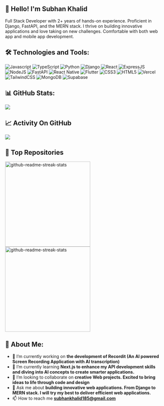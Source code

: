## 👋 Hello! I'm Subhan Khalid
Full Stack Developer with 2+ years of hands-on experience. Proficient in Django, FastAPI, and the MERN stack. I thrive on building innovative applications and love taking on new challenges. Comfortable with both web app and mobile app development.

## 🛠️ Technologies and Tools:
![Javascript](https://img.shields.io/badge/JavaScript-F7DF1E?style=flat&logo=javascript&logoColor=black)
![TypeScript](https://img.shields.io/badge/TypeScript-3178C6?style=flat&logo=typescript&logoColor=white)
![Python](https://img.shields.io/badge/python-3670A0?style=flat&logo=python&logoColor=white)
![Django](https://img.shields.io/badge/django-%23092E20.svg?style=flat&logo=django&logoColor=white)
![React](https://img.shields.io/badge/react-%2320232a.svg?style=flat&logo=react) 
![ExpressJS](https://img.shields.io/badge/Express.js-000000?style=flat&logo=express&logoColor=white)
![NodeJS](https://img.shields.io/badge/Node.js-339933?style=flat&logo=node.js&logoColor=white)
![FastAPI](https://img.shields.io/badge/FastAPI-005571?style=flat&logo=fastapi)
![React Native](https://img.shields.io/badge/react_native-%2320232a.svg?style=flat&logo=react&logoColor=%2361DAFB)
![Flutter](https://img.shields.io/badge/Flutter-%2302569B.svg?style=flat&logo=Flutter&logoColor=white)
![CSS3](https://img.shields.io/badge/css3-%231572B6.svg?style=flat&logo=css3&logoColor=white)
![HTML5](https://img.shields.io/badge/html5-%23E34F26.svg?style=flat&logo=html5&logoColor=white)
![Vercel](https://img.shields.io/badge/vercel-%23000000.svg?style=flat&logo=vercel&logoColor=white)
![TailwindCSS](https://img.shields.io/badge/tailwindcss-%2338B2AC.svg?style=flat&logo=tailwind-css&logoColor=white) 
![MongoDB](https://img.shields.io/badge/MongoDB-%234ea94b.svg?style=flat&logo=mongodb&logoColor=white)
![Supabase](https://img.shields.io/badge/Supabase-3ECF8E?style=flat&logo=supabase&logoColor=white)

## 📊 GitHub Stats:
![](https://github-readme-stats.vercel.app/api?username=Mohammad-Subhan&theme=dark&hide_border=false&include_all_commits=false&count_private=false)

## 📈 Activity On GitHub
![](https://nirzak-streak-stats.vercel.app/?user=Mohammad-Subhan&theme=dark&hide_border=false)


## 📌 Top Repositories
  <p align="left">
     <a href="https://github.com/Mohammad-Subhan/PathoNet"><img width="278" src="https://denvercoder1-github-readme-stats.vercel.app/api/pin/?username=Mohammad-Subhan&repo=PathoNet&theme=react&bg_color=1F222E&title_color=F8D866&hide_border=true&icon_color=F8D866&show_icons=false" alt="github-readme-streak-stats"></a>
    <a href="https://github.com/Mohammad-Subhan/Revvo"><img width="278" src="https://denvercoder1-github-readme-stats.vercel.app/api/pin/?username=Mohammad-Subhan&repo=Revvo&theme=react&bg_color=1F222E&title_color=F8D866&hide_border=true&icon_color=F8D866&show_icons=false" alt="github-readme-streak-stats"></a>
  </p>

## 💫 About Me:
- 🔭 I’m currently working on **the development of Recordit (An AI powered Screen Recording Application with AI transcription)**
- 🌱 I’m currently learning **Next.js to enhance my API development skills and diving into AI concepts to create smarter applications.**
- 👯 I’m looking to collaborate on **creative Web projects. Excited to bring ideas to life through code and design**
- 💬 Ask me about **building innovative web applications. From Django to MERN stack. I will try my best to deliver efficient web applications.**
- 📫 How to reach me **subhankhalid185@gmail.com**
